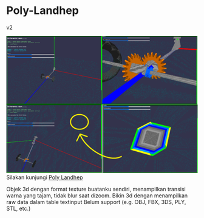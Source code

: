 # Poly-Landhep  
v2  

![tampilan gambar](Poly%20Landhep/v2/image/tampil.png)  
Silakan kunjungi [Poly Landhep](https://angkasamuhammad.github.io/Poly-Landhep/Poly%20Landhep/v2/Poly%20Landhep%20v2.html)  
  
Objek 3d dengan format texture buatanku sendiri, menampilkan transisi warna yang tajam, tidak blur saat dizoom. Bikin 3d dengan menampilkan raw data dalam table textinput
Belum support (e.g. OBJ, FBX, 3DS, PLY, STL, etc.)  
